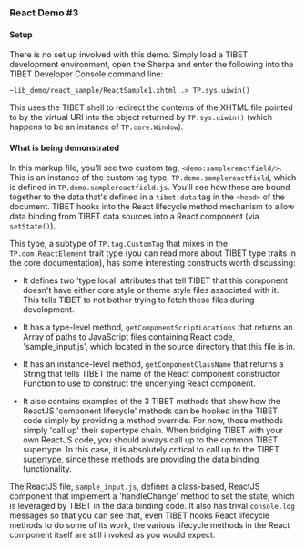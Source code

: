 ### React Demo #3

#### Setup

There is no set up involved with this demo. Simply load a TIBET development
environment, open the Sherpa and enter the following into the TIBET Developer
Console command line:

```
~lib_demo/react_sample/ReactSample1.xhtml .> TP.sys.uiwin()
```

This uses the TIBET shell to redirect the contents of the XHTML file pointed to
by the virtual URI into the object returned by `TP.sys.uiwin()` (which happens
to be an instance of `TP.core.Window`).

#### What is being demonstrated

In this markup file, you'll see two custom tag, `<demo:samplereactfield/>`.
This is an instance of the custom tag type, `TP.demo.samplereactfield`, which is
defined in `TP.demo.samplereactfield.js`. You'll see how these are bound
together to the data that's defined in a `tibet:data` tag in the `<head>` of the
document. TIBET hooks into the React lifecycle method mechanism to allow data
binding from TIBET data sources into a React component (via `setState()`).

This type, a subtype of `TP.tag.CustomTag` that mixes in the
`TP.dom.ReactElement` trait type (you can read more about TIBET type traits in
the core documentation), has some interesting constructs worth discussing:

- It defines two 'type local' attributes that tell TIBET that this component
doesn't have either core style or theme style files associated with it. This
tells TIBET to not bother trying to fetch these files during development.

- It has a type-level method, `getComponentScriptLocations` that returns an
Array of paths to JavaScript files containing React code, 'sample_input.js',
which located in the source directory that this file is in.

- It has an instance-level method, `getComponentClassName` that returns a String
that tells TIBET the name of the React component constructor Function to use to
construct the underlying React component.

- It also contains examples of the 3 TIBET methods that show how the ReactJS
'component lifecycle' methods can be hooked in the TIBET code simply by
providing a method override. For now, those methods simply 'call up' their
supertype chain. When bridging TIBET with your own ReactJS code, you should
always call up to the common TIBET supertype. In this case, it is absolutely
critical to call up to the TIBET supertype, since these methods are providing
the data binding functionality.

The ReactJS file, `sample_input.js`, defines a class-based, ReactJS component
that implement a 'handleChange' method to set the state, which is leveraged by
TIBET in the data binding code. It also has trival `console.log` messages so
that you can see that, even TIBET hooks React lifecycle methods to do some of
its work, the various lifecycle methods in the React component itself are still
invoked as you would expect.
